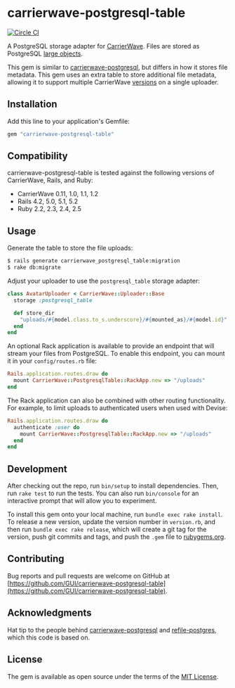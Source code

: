# carrierwave-postgresql-table

[![Circle CI](https://circleci.com/gh/GUI/carrierwave-postgresql-table.svg?style=svg)](https://circleci.com/gh/GUI/carrierwave-postgresql-table)

A PostgreSQL storage adapter for [CarrierWave](https://github.com/carrierwaveuploader/carrierwave). Files are stored as PostgreSQL [large objects](https://www.postgresql.org/docs/current/static/largeobjects.html).

This gem is similar to [carrierwave-postgresql](https://github.com/diogob/carrierwave-postgresql), but differs in how it stores file metadata. This gem uses an extra table to store additional file metadata, allowing it to support multiple CarrierWave [versions](https://github.com/carrierwaveuploader/carrierwave#adding-versions) on a single uploader.

## Installation

Add this line to your application's Gemfile:

```ruby
gem "carrierwave-postgresql-table"
```

## Compatibility

carrierwave-postgresql-table is tested against the following versions of CarrierWave, Rails, and Ruby:

- CarrierWave 0.11, 1.0, 1.1, 1.2
- Rails 4.2, 5.0, 5.1, 5.2
- Ruby 2.2, 2.3, 2.4, 2.5

## Usage

Generate the table to store the file uploads:

```sh
$ rails generate carrierwave_postgresql_table:migration
$ rake db:migrate
```

Adjust your uploader to use the `postgresql_table` storage adapter:

```ruby
class AvatarUploader < CarrierWave::Uploader::Base
  storage :postgresql_table

  def store_dir
    "uploads/#{model.class.to_s.underscore}/#{mounted_as}/#{model.id}"
  end
end
```

An optional Rack application is available to provide an endpoint that will stream your files from PostgreSQL. To enable this endpoint, you can mount it in your `config/routes.rb` file:

```ruby
Rails.application.routes.draw do
  mount CarrierWave::PostgresqlTable::RackApp.new => "/uploads"
end
```

The Rack application can also be combined with other routing functionality. For example, to limit uploads to authenticated users when used with Devise:

```ruby
Rails.application.routes.draw do
  authenticate :user do
    mount CarrierWave::PostgresqlTable::RackApp.new => "/uploads"
  end
end
```

## Development

After checking out the repo, run `bin/setup` to install dependencies. Then, run `rake test` to run the tests. You can also run `bin/console` for an interactive prompt that will allow you to experiment.

To install this gem onto your local machine, run `bundle exec rake install`. To release a new version, update the version number in `version.rb`, and then run `bundle exec rake release`, which will create a git tag for the version, push git commits and tags, and push the `.gem` file to [rubygems.org](https://rubygems.org).

## Contributing

Bug reports and pull requests are welcome on GitHub at [https://github.com/GUI/carrierwave-postgresql-table](https://github.com/GUI/carrierwave-postgresql-table).

## Acknowledgments

Hat tip to the people behind [carrierwave-postgresql](https://github.com/diogob/carrierwave-postgresql) and [refile-postgres](https://github.com/krists/refile-postgres), which this code is based on.

## License

The gem is available as open source under the terms of the [MIT License](http://opensource.org/licenses/MIT).
